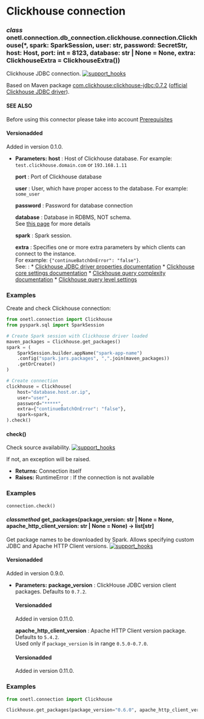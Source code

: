 <a id="clickhouse-connection"></a>

# Clickhouse connection

### *class* onetl.connection.db_connection.clickhouse.connection.Clickhouse(\*, spark: SparkSession, user: str, password: SecretStr, host: Host, port: int = 8123, database: str | None = None, extra: ClickhouseExtra = ClickhouseExtra())

Clickhouse JDBC connection. [![support_hooks](https://img.shields.io/badge/%20-support%20hooks-blue)](https://onetl.readthedocs.io/en/0.13.5/hooks/index.html)

Based on Maven package [com.clickhouse:clickhouse-jdbc:0.7.2](https://mvnrepository.com/artifact/com.clickhouse/clickhouse-jdbc/0.7.2)
([official Clickhouse JDBC driver](https://github.com/ClickHouse/clickhouse-jdbc)).

#### SEE ALSO
Before using this connector please take into account [Prerequisites](prerequisites.md#clickhouse-prerequisites)

#### Versionadded
Added in version 0.1.0.

* **Parameters:**
  **host**
  : Host of Clickhouse database. For example: `test.clickhouse.domain.com` or `193.168.1.11`

  **port**
  : Port of Clickhouse database

  **user**
  : User, which have proper access to the database. For example: `some_user`

  **password**
  : Password for database connection

  **database**
  : Database in RDBMS, NOT schema.
    <br/>
    See [this page](https://www.educba.com/postgresql-database-vs-schema/) for more details

  **spark**
  : Spark session.

  **extra**
  : Specifies one or more extra parameters by which clients can connect to the instance.
    <br/>
    For example: `{"continueBatchOnError": "false"}`.
    <br/>
    See:
    : * [Clickhouse JDBC driver properties documentation](https://clickhouse.com/docs/en/integrations/java#configuration)
      * [Clickhouse core settings documentation](https://clickhouse.com/docs/en/operations/settings/settings)
      * [Clickhouse query complexity documentation](https://clickhouse.com/docs/en/operations/settings/query-complexity)
      * [Clickhouse query level settings](https://clickhouse.com/docs/en/operations/settings/query-level)

### Examples

Create and check Clickhouse connection:

```python
from onetl.connection import Clickhouse
from pyspark.sql import SparkSession

# Create Spark session with Clickhouse driver loaded
maven_packages = Clickhouse.get_packages()
spark = (
    SparkSession.builder.appName("spark-app-name")
    .config("spark.jars.packages", ",".join(maven_packages))
    .getOrCreate()
)

# Create connection
clickhouse = Clickhouse(
    host="database.host.or.ip",
    user="user",
    password="*****",
    extra={"continueBatchOnError": "false"},
    spark=spark,
).check()
```

<!-- !! processed by numpydoc !! -->

#### check()

Check source availability. [![support_hooks](https://img.shields.io/badge/%20-support%20hooks-blue)](https://onetl.readthedocs.io/en/0.13.5/hooks/index.html)

If not, an exception will be raised.

* **Returns:**
  Connection itself
* **Raises:**
  RuntimeError
  : If the connection is not available

### Examples

```python
connection.check()
```

<!-- !! processed by numpydoc !! -->

#### *classmethod* get_packages(package_version: str | None = None, apache_http_client_version: str | None = None) → list[str]

Get package names to be downloaded by Spark. Allows specifying custom JDBC and Apache HTTP Client versions. [![support_hooks](https://img.shields.io/badge/%20-support%20hooks-blue)](https://onetl.readthedocs.io/en/0.13.5/hooks/index.html)

#### Versionadded
Added in version 0.9.0.

* **Parameters:**
  **package_version**
  : ClickHouse JDBC version client packages. Defaults to `0.7.2`.
    <br/>
    #### Versionadded
    Added in version 0.11.0.

  **apache_http_client_version**
  : Apache HTTP Client version package. Defaults to `5.4.2`.
    <br/>
    Used only if `package_version` is in range `0.5.0-0.7.0`.
    <br/>
    #### Versionadded
    Added in version 0.11.0.

### Examples

```python
from onetl.connection import Clickhouse

Clickhouse.get_packages(package_version="0.6.0", apache_http_client_version="5.4.2")
```

<!-- !! processed by numpydoc !! -->

